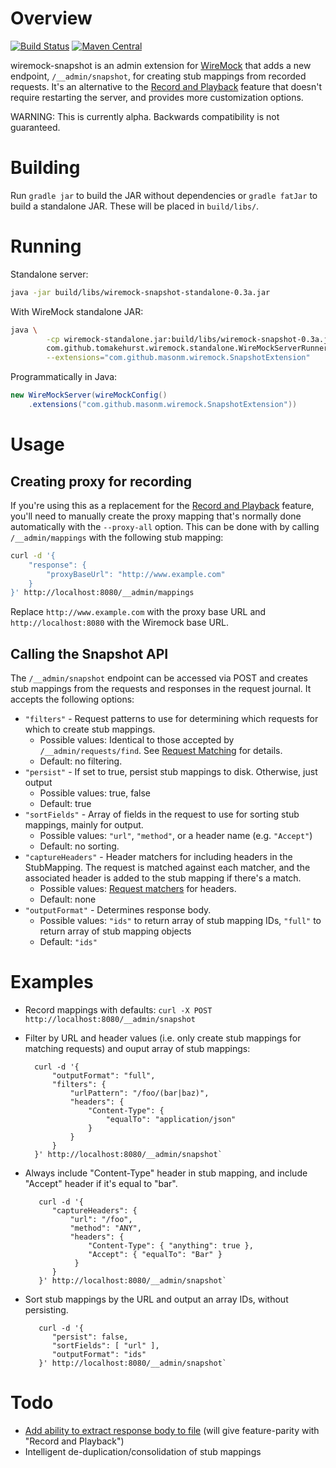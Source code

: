 # Overview

[![Build Status](https://travis-ci.org/MasonM/wiremock-snapshot.svg?branch=master)](https://travis-ci.org/MasonM/wiremock-snapshot)
[![Maven Central](https://maven-badges.herokuapp.com/maven-central/com.github.masonm/wiremock-snapshot/badge.svg)](https://maven-badges.herokuapp.com/maven-central/com.github.masonm/wiremock-snapshot)

wiremock-snapshot is an admin extension for [WireMock](http://wiremock.org) that adds a new endpoint, `/__admin/snapshot`, for creating stub mappings from recorded requests. It's an alternative to the
[Record and Playback](http://wiremock.org/docs/record-playback/) feature that doesn't require
restarting the server, and provides more customization options.

WARNING: This is currently alpha. Backwards compatibility is not guaranteed.

# Building

Run `gradle jar` to build the JAR without dependencies or `gradle fatJar` to build a standalone JAR.
These will be placed in `build/libs/`.

# Running

Standalone server:
```sh
java -jar build/libs/wiremock-snapshot-standalone-0.3a.jar
```

With WireMock standalone JAR:
```sh
java \
        -cp wiremock-standalone.jar:build/libs/wiremock-snapshot-0.3a.jar \
        com.github.tomakehurst.wiremock.standalone.WireMockServerRunner \
        --extensions="com.github.masonm.wiremock.SnapshotExtension"
```

Programmatically in Java:
```java
new WireMockServer(wireMockConfig()
    .extensions("com.github.masonm.wiremock.SnapshotExtension"))
```

# Usage

## Creating proxy for recording

If you're using this as a replacement for the [Record and Playback](http://wiremock.org/docs/record-playback/) feature, you'll need to manually create the proxy mapping that's normally done automatically with the `--proxy-all` option. This can be done with by calling `/__admin/mappings` with the following stub mapping:

```sh
curl -d '{
    "response": {
        "proxyBaseUrl": "http://www.example.com"
    }
}' http://localhost:8080/__admin/mappings
```

Replace `http://www.example.com` with the proxy base URL and `http://localhost:8080` with the Wiremock base URL.

## Calling the Snapshot API

The `/__admin/snapshot` endpoint can be accessed via POST and creates stub mappings from the requests and responses in the request journal. It accepts the following options:
* `"filters"` - Request patterns to use for determining which requests for which to create stub mappings.
  * Possible values: Identical to those accepted by `/__admin/requests/find`. See [Request Matching](http://wiremock.org/docs/request-matching/) for details.
  * Default: no filtering.
* `"persist"` - If set to true, persist stub mappings to disk. Otherwise, just output
  * Possible values: true, false
  * Default: true
* `"sortFields"` - Array of fields in the request to use for sorting stub mappings, mainly for output.
  * Possible values:  `"url"`, `"method"`, or a header name (e.g. `"Accept"`)
  * Default: no sorting.
* `"captureHeaders"` - Header matchers for including headers in the StubMapping. The request is matched against each matcher, and the associated header is added to the stub mapping if there's a match.
  * Possible values: [Request matchers](http://wiremock.org/docs/request-matching/) for headers.
  * Default: none
* `"outputFormat"` - Determines response body.
  * Possible values: `"ids"` to return array of stub mapping IDs, `"full"` to return array of stub mapping objects
  * Default: `"ids"`

# Examples

* Record mappings with defaults: `curl -X POST http://localhost:8080/__admin/snapshot`
* Filter by URL and header values (i.e. only create stub mappings for matching requests) and ouput array of stub mappings:

        curl -d '{
            "outputFormat": "full",
            "filters": {
                "urlPattern": "/foo/(bar|baz)",
                "headers": {
                    "Content-Type": {
                        "equalTo": "application/json"
                    }
                }
            }
        }' http://localhost:8080/__admin/snapshot`
* Always include "Content-Type" header in stub mapping, and include "Accept" header if it's equal to "bar".

         curl -d '{
            "captureHeaders": {
                "url": "/foo",
                "method": "ANY",
                "headers": {
                    "Content-Type": { "anything": true },
                    "Accept": { "equalTo": "Bar" }
                 }
            }
         }' http://localhost:8080/__admin/snapshot`
* Sort stub mappings by the URL and output an array IDs, without persisting.

         curl -d '{
            "persist": false,
            "sortFields": [ "url" ],
            "outputFormat": "ids"
         }' http://localhost:8080/__admin/snapshot`
# Todo

* [Add ability to extract response body to file](https://github.com/MasonM/wiremock-snapshot/issues/1) (will give feature-parity with "Record and Playback")
* Intelligent de-duplication/consolidation of stub mappings
